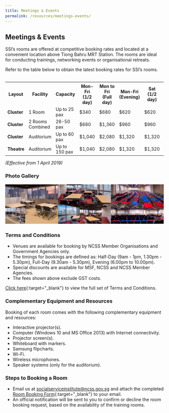 ```yaml
---
title: Meetings & Events
permalink: /resources/meetings-events/
---
```

## Meetings & Events


SSI’s rooms are offered at competitive booking rates and located at a convenient location above Tiong Bahru MRT Station. The rooms are ideal for conducting trainings, networking events or organisational retreats.  

Refer to the table below to obtain the latest booking rates for SSI’s rooms.
<br><br>
     
   
<table>
		<tr>
			<th>Layout</th>
			<th>Facility</th>
			<th>Capacity</th>
			<th>Mon-Fri (1/2 day)</th>
			<th>Mon to Fri (Full day)</th>
			<th>Mon-Fri (Evening)</th>
			<th>Sat (1/2 day)</th>
			<th>Sat (Full day)</th>
		</tr>
		<tr>
			<td><strong>Cluster</strong></td>
			<td>1 Room</td>
			<td>Up to 25 pax</td>
			<td>$340</td>
			<td>$680</td>
			<td>$620</td>
			<td>$620</td>
			<td>$960</td>
		</tr>
		<tr>
			<td><strong>Cluster</strong></td>
			<td>2 Rooms Combined</td>
			<td>26-50 pax</td>
			<td>$680</td>
			<td>$1,360</td>
			<td>$960</td>
			<td>$960</td>
			<td>$1,640</td>
		</tr>
		<tr>
			<td><strong>Cluster</strong></td>
			<td>Auditorium</td>
			<td>Up to 60 pax</td>
			<td>$1,040</td>
			<td>$2,080</td>
			<td>$1,320</td>
			<td>$1,320</td>
			<td>$2,360</td>
		</tr>
		<tr>
			<td><strong>Theatre</strong></td>
			<td>Auditorium</td>
			<td>Up to 150 pax</td>
			<td>$1,040</td>
			<td>$2,080</td>
			<td>$1,320</td>
			<td>$1,320</td>
			<td>$2,360</td>
		</tr>
</table>
<em>(Effective from 1 April 2019)</em>

### Photo Gallery 
![meetings and events photo gallery](/images/resources/meetings-events.png)

### Terms and Conditions
- Venues are available for booking by NCSS Member Organisations and Government Agencies only.
- The timings for bookings are defined as: Half-Day (9am - 1pm, 1.30pm - 5.30pm), Full-Day (9.30am - 5.30pm), Evening (6.00pm to 10.00pm).
- Special discounts are available for MSF, NCSS and NCSS Member Agencies.
- The fees shown above exclude GST costs.

[Click here](/images/resources/Terms-and-Conditions-(Revised-2019).pdf){:target="_blank"} to view the full set of Terms and Conditions.

### Complementary Equipment and Resources
Booking of each room comes with the following complementary equipment and resources:
- Interactive projector(s).
- Computer (Windows 10 and MS Office 2013) with Internet connectivity.
- Projector screen(s).
- Whiteboard with markers.
- Samsung flipcharts.
- Wi-Fi.
- Wireless microphones.
- Speaker systems (only for the auditorium).

### Steps to Booking a Room
- Email us at [socialserviceinstitute@ncss.gov.sg](mailto:socialserviceinstitute@ncss.gov.sg) and attach the completed [Room Booking Form](/images/resources/Room-Booking-Form-(External-Bookings)-2019-(Final).pdf){:target="_blank"} to your email.
- An official notification will be sent to you to confirm or decline the room booking request, based on the availability of the training rooms.
